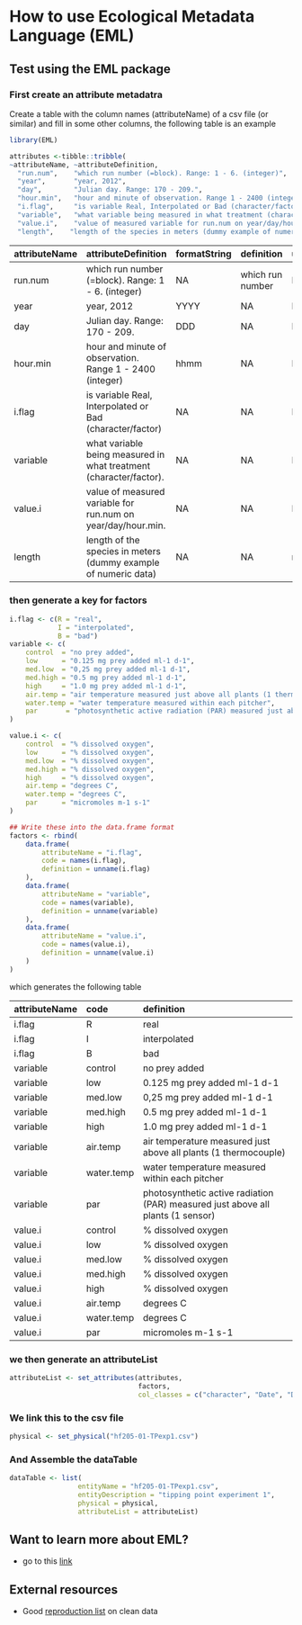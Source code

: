 How to use Ecological Metadata Language (EML)
================

## Test using the EML package

### First create an attribute metadatra

Create a table with the column names (attributeName) of a csv file (or
similar) and fill in some other columns, the following table is an
example

``` r
library(EML)

attributes <-tibble::tribble(
~attributeName, ~attributeDefinition,                                                 ~formatString, ~definition,        ~unit,   ~numberType,
  "run.num",    "which run number (=block). Range: 1 - 6. (integer)",                 NA,            "which run number", NA,       NA,
  "year",       "year, 2012",                                                         "YYYY",        NA,                 NA,       NA,
  "day",        "Julian day. Range: 170 - 209.",                                      "DDD",         NA,                 NA,       NA,
  "hour.min",   "hour and minute of observation. Range 1 - 2400 (integer)",           "hhmm",        NA,                 NA,       NA,
  "i.flag",     "is variable Real, Interpolated or Bad (character/factor)",           NA,            NA,                 NA,       NA,
  "variable",   "what variable being measured in what treatment (character/factor).", NA,            NA,                 NA,       NA,
  "value.i",    "value of measured variable for run.num on year/day/hour.min.",       NA,            NA,                 NA,       NA,
  "length",    "length of the species in meters (dummy example of numeric data)",     NA,            NA,                 "meter",  "real")
```

| attributeName | attributeDefinition                                                | formatString | definition       | unit  | numberType |
|:--------------|:-------------------------------------------------------------------|:-------------|:-----------------|:------|:-----------|
| run.num       | which run number (=block). Range: 1 - 6. (integer)                 | NA           | which run number | NA    | NA         |
| year          | year, 2012                                                         | YYYY         | NA               | NA    | NA         |
| day           | Julian day. Range: 170 - 209.                                      | DDD          | NA               | NA    | NA         |
| hour.min      | hour and minute of observation. Range 1 - 2400 (integer)           | hhmm         | NA               | NA    | NA         |
| i.flag        | is variable Real, Interpolated or Bad (character/factor)           | NA           | NA               | NA    | NA         |
| variable      | what variable being measured in what treatment (character/factor). | NA           | NA               | NA    | NA         |
| value.i       | value of measured variable for run.num on year/day/hour.min.       | NA           | NA               | NA    | NA         |
| length        | length of the species in meters (dummy example of numeric data)    | NA           | NA               | meter | real       |

### then generate a key for factors

``` r
i.flag <- c(R = "real",
            I = "interpolated",
            B = "bad")
variable <- c(
    control  = "no prey added",
    low      = "0.125 mg prey added ml-1 d-1",
    med.low  = "0,25 mg prey added ml-1 d-1",
    med.high = "0.5 mg prey added ml-1 d-1",
    high     = "1.0 mg prey added ml-1 d-1",
    air.temp = "air temperature measured just above all plants (1 thermocouple)",
    water.temp = "water temperature measured within each pitcher",
    par       = "photosynthetic active radiation (PAR) measured just above all plants (1 sensor)"
)

value.i <- c(
    control  = "% dissolved oxygen",
    low      = "% dissolved oxygen",
    med.low  = "% dissolved oxygen",
    med.high = "% dissolved oxygen",
    high     = "% dissolved oxygen",
    air.temp = "degrees C",
    water.temp = "degrees C",
    par      = "micromoles m-1 s-1"
)

## Write these into the data.frame format
factors <- rbind(
    data.frame(
        attributeName = "i.flag",
        code = names(i.flag),
        definition = unname(i.flag)
    ),
    data.frame(
        attributeName = "variable",
        code = names(variable),
        definition = unname(variable)
    ),
    data.frame(
        attributeName = "value.i",
        code = names(value.i),
        definition = unname(value.i)
    )
)
```

which generates the following table

| attributeName | code       | definition                                                                      |
|:--------------|:-----------|:--------------------------------------------------------------------------------|
| i.flag        | R          | real                                                                            |
| i.flag        | I          | interpolated                                                                    |
| i.flag        | B          | bad                                                                             |
| variable      | control    | no prey added                                                                   |
| variable      | low        | 0.125 mg prey added ml-1 d-1                                                    |
| variable      | med.low    | 0,25 mg prey added ml-1 d-1                                                     |
| variable      | med.high   | 0.5 mg prey added ml-1 d-1                                                      |
| variable      | high       | 1.0 mg prey added ml-1 d-1                                                      |
| variable      | air.temp   | air temperature measured just above all plants (1 thermocouple)                 |
| variable      | water.temp | water temperature measured within each pitcher                                  |
| variable      | par        | photosynthetic active radiation (PAR) measured just above all plants (1 sensor) |
| value.i       | control    | % dissolved oxygen                                                              |
| value.i       | low        | % dissolved oxygen                                                              |
| value.i       | med.low    | % dissolved oxygen                                                              |
| value.i       | med.high   | % dissolved oxygen                                                              |
| value.i       | high       | % dissolved oxygen                                                              |
| value.i       | air.temp   | degrees C                                                                       |
| value.i       | water.temp | degrees C                                                                       |
| value.i       | par        | micromoles m-1 s-1                                                              |

### we then generate an attributeList

``` r
attributeList <- set_attributes(attributes, 
                                factors, 
                                col_classes = c("character", "Date", "Date", "Date", "factor", "factor", "factor", "numeric"))
```

### We link this to the csv file

``` r
physical <- set_physical("hf205-01-TPexp1.csv")
```

### And Assemble the dataTable

``` r
dataTable <- list(
                 entityName = "hf205-01-TPexp1.csv",
                 entityDescription = "tipping point experiment 1",
                 physical = physical,
                 attributeList = attributeList)
```

## Want to learn more about EML?

-   go to this [link](https://eml.ecoinformatics.org/)

## External resources

-   Good [reproduction
    list](https://www.youtube.com/watch?v=gW_-XTwJ1OA&list=PLi1PZkcSXdAJdmXchf9jvWMPZzsMoDVmA)
    on clean data
